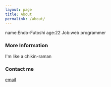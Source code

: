 ```yaml
---
layout: page
title: About
permalink: /about/
---
```

name:Endo-Futoshi
age:22
Job:web programmer

### More Information

I'm like a chikin-raman

### Contact me

[email](Fendo181git@gmail.com)
